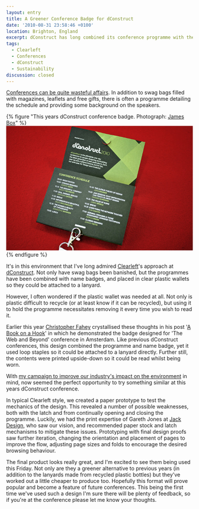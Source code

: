 ```yaml
---
layout: entry
title: A Greener Conference Badge for dConstruct
date: '2010-08-31 23:58:46 +0100'
location: Brighton, England
excerpt: dConstruct has long combined its conference programme with the name badge, a simple yet cost-effective design. This year we hope to go one better.
tags:
  - Clearleft
  - Conferences
  - dConstruct
  - Sustainability
discussion: closed
---
```

[Conferences can be quite wasteful affairs][1]. In addition to swag bags filled with magazines, leaflets and free gifts, there is often a programme detailing the schedule and providing some background on the speakers.

{% figure "This years dConstruct conference badge. Photograph: [James Box](https://www.flickr.com/photos/b0xman/4929704982/)" %}
![](/assets/images/2010/08/dconstruct_conference_badge.jpg)
{% endfigure %}

It's in this environment that I've long admired [Clearleft][2]'s approach at [dConstruct][3]. Not only have swag bags been banished, but the programmes have been combined with name badges, and placed in clear plastic wallets so they could be attached to a lanyard.

However, I often wondered if the plastic wallet was needed at all. Not only is plastic difficult to recycle (or at least know if it can be recycled), but using it to hold the programme necessitates removing it every time you wish to read it.

Earlier this year [Christopher Fahey][4] crystallised these thoughts in his post '[A Book on a Hook][5]' in which he demonstrated the badge designed for 'The Web and Beyond' conference in Amsterdam. Like previous dConstruct conferences, this design combined the programme and name badge, yet it used loop staples so it could be attached to a lanyard directly. Further still, the contents were printed upside-down so it could be read whilst being worn.

With [my campaign to improve our industry's impact on the environment][6] in mind, now seemed the perfect opportunity to try something similar at this years dConstruct conference.

In typical Clearleft style, we created a paper prototype to test the mechanics of the design. This revealed a number of possible weaknesses, both with the latch and from continually opening and closing the programme. Luckily, we had the print expertise of Gareth Jones at [Jack Design][7], who saw our vision, and recommended paper stock and latch mechanisms to mitigate these issues. Prototyping with final design proofs saw further iteration, changing the orientation and placement of pages to improve the flow, adjusting page sizes and folds to encourage the desired browsing behaviour.

The final product looks really great, and I'm excited to see them being used this Friday. Not only are they a greener alternative to previous years (in addition to the lanyards made from recycled plastic bottles) but they've worked out a little cheaper to produce too. Hopefully this format will prove popular and become a feature of future conferences. This being the first time we've used such a design I'm sure there will be plenty of feedback, so if you're at the conference please let me know your thoughts.

[1]: /2009/03/nothing_green_about_sxsw
[2]: http://clearleft.com
[3]: http://dconstruct.org
[4]: http://graphpaper.com
[5]: http://www.graphpaper.com/2010/06-11_a-book-on-a-hook
[6]: http://agreenfocus.paulrobertlloyd.com/
[7]: http://www.designbyjack.co.uk/
